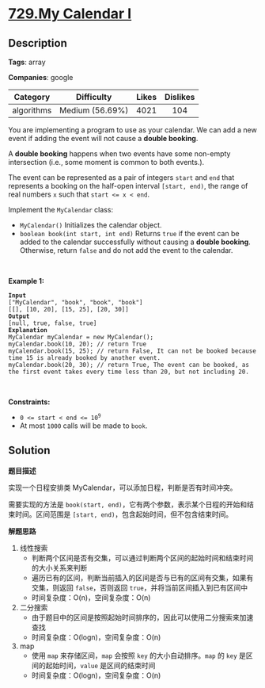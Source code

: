 # [729.My Calendar I](https://leetcode.com/problems/my-calendar-i/description/)

## Description

**Tags**: array

**Companies**: google

|  Category  |   Difficulty    | Likes | Dislikes |
| :--------: | :-------------: | :---: | :------: |
| algorithms | Medium (56.69%) | 4021  |   104    |

<p>You are implementing a program to use as your calendar. We can add a new event if adding the event will not cause a <strong>double booking</strong>.</p>
<p>A <strong>double booking</strong> happens when two events have some non-empty intersection (i.e., some moment is common to both events.).</p>
<p>The event can be represented as a pair of integers <code>start</code> and <code>end</code> that represents a booking on the half-open interval <code>[start, end)</code>, the range of real numbers <code>x</code> such that <code>start &lt;= x &lt; end</code>.</p>
<p>Implement the <code>MyCalendar</code> class:</p>
<ul>
  <li><code>MyCalendar()</code> Initializes the calendar object.</li>
  <li><code>boolean book(int start, int end)</code> Returns <code>true</code> if the event can be added to the calendar successfully without causing a <strong>double booking</strong>. Otherwise, return <code>false</code> and do not add the event to the calendar.</li>
</ul>
<p>&nbsp;</p>
<p><strong class="example">Example 1:</strong></p>
<pre><code><strong>Input</strong>
[&quot;MyCalendar&quot;, &quot;book&quot;, &quot;book&quot;, &quot;book&quot;]
[[], [10, 20], [15, 25], [20, 30]]
<strong>Output</strong>
[null, true, false, true]
<strong>Explanation</strong>
MyCalendar myCalendar = new MyCalendar();
myCalendar.book(10, 20); // return True
myCalendar.book(15, 25); // return False, It can not be booked because time 15 is already booked by another event.
myCalendar.book(20, 30); // return True, The event can be booked, as the first event takes every time less than 20, but not including 20.</code></pre>
<p>&nbsp;</p>
<p><strong>Constraints:</strong></p>
<ul>
  <li><code>0 &lt;= start &lt; end &lt;= 10<sup>9</sup></code></li>
  <li>At most <code>1000</code> calls will be made to <code>book</code>.</li>
</ul>

## Solution

**题目描述**

实现一个日程安排类 MyCalendar，可以添加日程，判断是否有时间冲突。

需要实现的方法是 `book(start, end)`，它有两个参数，表示某个日程的开始和结束时间。区间范围是 `[start, end)`，包含起始时间，但不包含结束时间。

**解题思路**

1. 线性搜索
   - 判断两个区间是否有交集，可以通过判断两个区间的起始时间和结束时间的大小关系来判断
   - 遍历已有的区间，判断当前插入的区间是否与已有的区间有交集，如果有交集，则返回 `false`，否则返回 `true`，并将当前区间插入到已有区间中
   - 时间复杂度：O(n)，空间复杂度：O(n)
2. 二分搜索
   - 由于题目中的区间是按照起始时间排序的，因此可以使用二分搜索来加速查找
   - 时间复杂度：O(logn)，空间复杂度：O(n)
3. map
   - 使用 `map` 来存储区间，`map` 会按照 `key` 的大小自动排序。`map` 的 `key` 是区间的起始时间，`value` 是区间的结束时间
   - 时间复杂度：O(logn)，空间复杂度：O(n)
